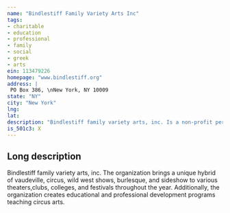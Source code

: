 ```yaml
---
name: "Bindlestiff Family Variety Arts Inc"
tags:
- charitable
- education
- professional
- family
- social
- greek
- arts
ein: 113479226
homepage: "www.bindlestiff.org"
address: |
 PO Box 386, \nNew York, NY 10009
state: "NY"
city: "New York"
lng: 
lat: 
description: "Bindlestiff family variety arts, inc. Is a non-profit performing arts organization dedicated to increasing the knowledge, understanding, and appreciation of the history of circus, sideshow, vaudeville, and related arts through activities including performances, lectures, print media, and workshops for the general public. "
is_501c3: X
---
```


## Long description

Bindlestiff family variety arts, inc. The organization brings a unique hybrid of vaudeville, circus, wild west shows, burlesque, and sideshow to various theaters,clubs, colleges, and festivals throughout the year. Additionally, the organization creates educational and professional development programs teaching circus arts. 
